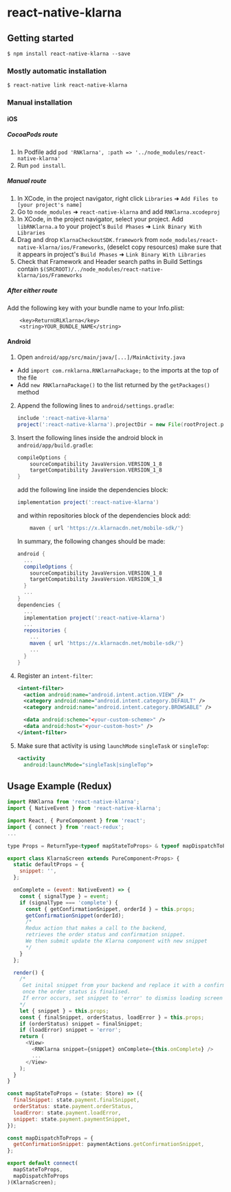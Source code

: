 # react-native-klarna

## Getting started

`$ npm install react-native-klarna --save`

### Mostly automatic installation

`$ react-native link react-native-klarna`

### Manual installation

#### iOS

##### CocoaPods route

1. In Podfile add `pod 'RNKlarna', :path => '../node_modules/react-native-klarna'`
2. Run `pod install`.

##### Manual route

1. In XCode, in the project navigator, right click `Libraries` ➜ `Add Files to [your project's name]`
2. Go to `node_modules` ➜ `react-native-klarna` and add `RNKlarna.xcodeproj`
3. In XCode, in the project navigator, select your project. Add `libRNKlarna.a` to your project's `Build Phases` ➜ `Link Binary With Libraries`
4. Drag and drop `KlarnaCheckoutSDK.framework` from `node_modules/react-native-klarna/ios/Frameworks`, (deselct copy resources) make sure that it appears in project's `Build Phases` ➜ `Link Binary With Libraries`
5. Check that Framework and Header search paths in Build Settings contain `$(SRCROOT)/../node_modules/react-native-klarna/ios/Frameworks`

##### After either route

Add the following key with your bundle name to your Info.plist:

```
    <key>ReturnURLKlarna</key>
    <string>YOUR_BUNDLE_NAME</string>
```

#### Android

1. Open `android/app/src/main/java/[...]/MainActivity.java`

- Add `import com.rnklarna.RNKlarnaPackage;` to the imports at the top of the file
- Add `new RNKlarnaPackage()` to the list returned by the `getPackages()` method

2.  Append the following lines to `android/settings.gradle`:
    ```gradle
    include ':react-native-klarna'
    project(':react-native-klarna').projectDir = new File(rootProject.projectDir, 	'../node_modules/react-native-klarna/android')
    ```
3.  Insert the following lines inside the android block in `android/app/build.gradle`:
    ```gradle
    compileOptions {
        sourceCompatibility JavaVersion.VERSION_1_8
        targetCompatibility JavaVersion.VERSION_1_8
    }
    ```
    add the following line inside the dependencies block:
    ```gradle
    implementation project(':react-native-klarna')
    ```
    and within repositories block of the dependencies block add:
    ```gradle
        maven { url 'https://x.klarnacdn.net/mobile-sdk/'}
    ```
    In summary, the following changes should be made:
    ```gradle
    android {
      ...
      compileOptions {
        sourceCompatibility JavaVersion.VERSION_1_8
        targetCompatibility JavaVersion.VERSION_1_8
      }
      ...
    }
    dependencies {
      ...
      implementation project(':react-native-klarna')
      ...
      repositories {
        ...
        maven { url 'https://x.klarnacdn.net/mobile-sdk/'}
        ...
      }
    }
    ```
4.  Register an `intent-filter`:

    ```xml
    <intent-filter>
      <action android:name="android.intent.action.VIEW" />
      <category android:name="android.intent.category.DEFAULT" />
      <category android:name="android.intent.category.BROWSABLE" />

      <data android:scheme="<your-custom-scheme>" />
      <data android:host="<your-custom-host>" />
    </intent-filter>
    ```

5.  Make sure that activity is using `launchMode` `singleTask` or `singleTop`:
    ```xml
    <activity
      android:launchMode="singleTask|singleTop">
    ```

## Usage Example (Redux)

```javascript
import RNKlarna from 'react-native-klarna';
import { NativeEvent } from 'react-native-klarna';

import React, { PureComponent } from 'react';
import { connect } from 'react-redux';
...

type Props = ReturnType<typeof mapStateToProps> & typeof mapDispatchToProps;

export class KlarnaScreen extends PureComponent<Props> {
  static defaultProps = {
    snippet: '',
  };

  onComplete = (event: NativeEvent) => {
    const { signalType } = event;
    if (signalType === 'complete') {
      const { getConfirmationSnippet, orderId } = this.props;
      getConfirmationSnippet(orderId);
      /*
      Redux action that makes a call to the backend,
      retrieves the order status and confirmation snippet.
      We then submit update the Klarna component with new snippet
      */
    }
  };

  render() {
    /*
     Get inital snippet from your backend and replace it with a confirmation one
     once the order status is finalised.
     If error occurs, set snippet to 'error' to dismiss loading screen
    */
    let { snippet } = this.props;
    const { finalSnippet, orderStatus, loadError } = this.props;
    if (orderStatus) snippet = finalSnippet;
    if (loadError) snippet = 'error';
    return (
      <View>
        <RNKlarna snippet={snippet} onComplete={this.onComplete} />
        ...
      </View>
    );
  }
}

const mapStateToProps = (state: Store) => ({
  finalSnippet: state.payment.finalSnippet,
  orderStatus: state.payment.orderStatus,
  loadError: state.payment.loadError,
  snippet: state.payment.paymentSnippet,
});

const mapDispatchToProps = {
  getConfirmationSnippet: paymentActions.getConfirmationSnippet,
};

export default connect(
  mapStateToProps,
  mapDispatchToProps
)(KlarnaScreen);
```

